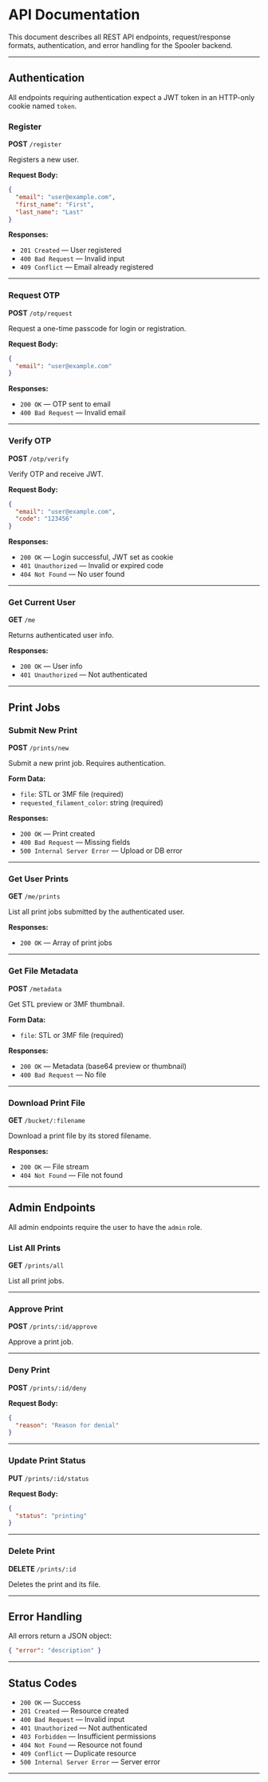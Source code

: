 # API Documentation

This document describes all REST API endpoints, request/response formats, authentication, and error handling for the Spooler backend.

---

## Authentication

All endpoints requiring authentication expect a JWT token in an HTTP-only cookie named `token`.

### Register

**POST** `/register`

Registers a new user.

**Request Body:**
```json
{
  "email": "user@example.com",
  "first_name": "First",
  "last_name": "Last"
}
```

**Responses:**
- `201 Created` — User registered
- `400 Bad Request` — Invalid input
- `409 Conflict` — Email already registered

---

### Request OTP

**POST** `/otp/request`

Request a one-time passcode for login or registration.

**Request Body:**
```json
{
  "email": "user@example.com"
}
```

**Responses:**
- `200 OK` — OTP sent to email
- `400 Bad Request` — Invalid email

---

### Verify OTP

**POST** `/otp/verify`

Verify OTP and receive JWT.

**Request Body:**
```json
{
  "email": "user@example.com",
  "code": "123456"
}
```

**Responses:**
- `200 OK` — Login successful, JWT set as cookie
- `401 Unauthorized` — Invalid or expired code
- `404 Not Found` — No user found

---

### Get Current User

**GET** `/me`

Returns authenticated user info.

**Responses:**
- `200 OK` — User info
- `401 Unauthorized` — Not authenticated

---

## Print Jobs

### Submit New Print

**POST** `/prints/new`

Submit a new print job. Requires authentication.

**Form Data:**
- `file`: STL or 3MF file (required)
- `requested_filament_color`: string (required)

**Responses:**
- `200 OK` — Print created
- `400 Bad Request` — Missing fields
- `500 Internal Server Error` — Upload or DB error

---

### Get User Prints

**GET** `/me/prints`

List all print jobs submitted by the authenticated user.

**Responses:**
- `200 OK` — Array of print jobs

---

### Get File Metadata

**POST** `/metadata`

Get STL preview or 3MF thumbnail.

**Form Data:**
- `file`: STL or 3MF file (required)

**Responses:**
- `200 OK` — Metadata (base64 preview or thumbnail)
- `400 Bad Request` — No file

---

### Download Print File

**GET** `/bucket/:filename`

Download a print file by its stored filename.

**Responses:**
- `200 OK` — File stream
- `404 Not Found` — File not found

---

## Admin Endpoints

All admin endpoints require the user to have the `admin` role.

### List All Prints

**GET** `/prints/all`

List all print jobs.

---

### Approve Print

**POST** `/prints/:id/approve`

Approve a print job.

---

### Deny Print

**POST** `/prints/:id/deny`

**Request Body:**
```json
{
  "reason": "Reason for denial"
}
```

---

### Update Print Status

**PUT** `/prints/:id/status`

**Request Body:**
```json
{
  "status": "printing"
}
```

---

### Delete Print

**DELETE** `/prints/:id`

Deletes the print and its file.

---

## Error Handling

All errors return a JSON object:
```json
{ "error": "description" }
```

---

## Status Codes

- `200 OK` — Success
- `201 Created` — Resource created
- `400 Bad Request` — Invalid input
- `401 Unauthorized` — Not authenticated
- `403 Forbidden` — Insufficient permissions
- `404 Not Found` — Resource not found
- `409 Conflict` — Duplicate resource
- `500 Internal Server Error` — Server error

---